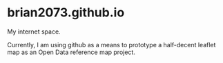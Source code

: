 # brian2073.github.io
My internet space. 

Currently, I am using github as a means to prototype a half-decent leaflet map as an Open Data
reference map project. 
